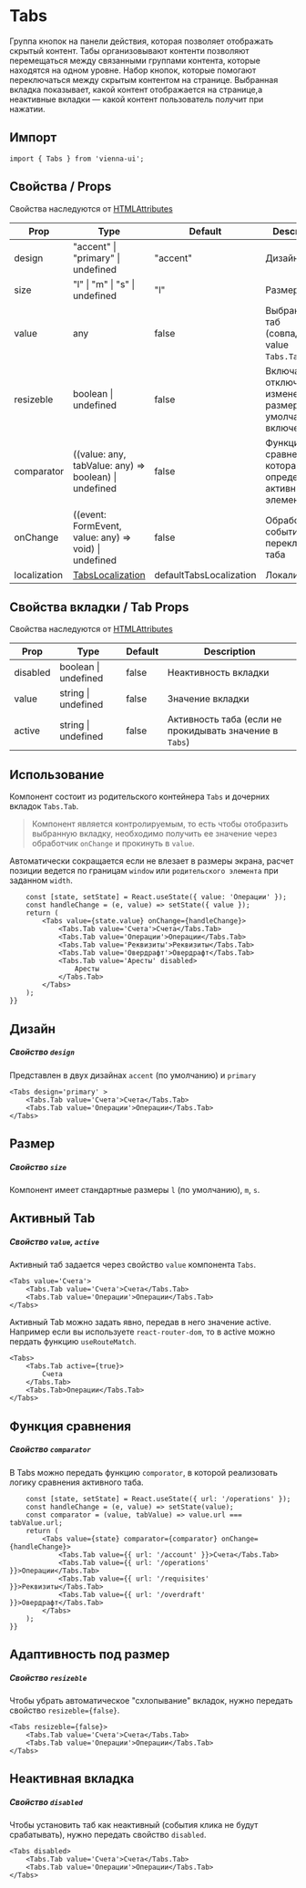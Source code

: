 # Tabs

Группа кнопок на панели действия, которая позволяет отображать скрытый контент. Табы организовывают контенти позволяют перемещаться между связанными группами контента, которые находятся на одном уровне. Набор кнопок, которые помогают переключаться между скрытым контентом на странице. Выбранная вкладка показывает, какой контент отображается на странице,а неактивные вкладки — какой контент пользователь получит при нажатии.

## Импорт

```
import { Tabs } from 'vienna-ui';
```

## Свойства / Props

Свойства наследуются от [HTMLAttributes<HTMLDivElement>](https://github.com/DefinitelyTyped/DefinitelyTyped/blob/master/types/react/index.d.ts#L1746)

| Prop | Type | Default | Description |
| --- | --- | --- | --- |
| design | "accent" \| "primary" \| undefined | "accent" | Дизайн |
| size | "l" \| "m" \| "s" \| undefined | "l" | Размеры |
| value | any | false | Выбранный таб (совпадает с value `Tabs.Tab`) |
| resizeble | boolean \| undefined | false | Включает или отключает изменение размера по умолчанию включено |
| comparator | ((value: any, tabValue: any) => boolean) \| undefined | false | Функция сравнения, которая определяет активный элемент |
| onChange | ((event: FormEvent, value: any) => void) \| undefined | false | Обработчик события при переключении таба |
| localization | [TabsLocalization](../Tabs/localization.ts) | defaultTabsLocalization | Локализация |

## Свойства вкладки / Tab Props

Свойства наследуются от [HTMLAttributes<HTMLDivElement>](https://github.com/DefinitelyTyped/DefinitelyTyped/blob/master/types/react/index.d.ts#L1746)

| Prop     | Type                 | Default | Description                                             |
| -------- | -------------------- | ------- | ------------------------------------------------------- |
| disabled | boolean \| undefined | false   | Неактивность вкладки                                    |
| value    | string \| undefined  | false   | Значение вкладки                                        |
| active   | string \| undefined  | false   | Активность таба (если не прокидывать значение в `Tabs`) |

## Использование

Компонент состоит из родительского контейнера `Tabs` и дочерних вкладок `Tabs.Tab`.

> Компонент является контролируемым, то есть чтобы отобразить выбранную вкладку, необходимо получить ее значение через обработчик `onChange` и прокинуть в `value`.

Автоматически сокращается если не влезает в размеры экрана, расчет позиции ведется по границам `window` или `родительского элемента` при заданном `width`.

```{() => {
    const [state, setState] = React.useState({ value: 'Операции' });
    const handleChange = (e, value) => setState({ value });
    return (
        <Tabs value={state.value} onChange={handleChange}>
            <Tabs.Tab value='Счета'>Счета</Tabs.Tab>
            <Tabs.Tab value='Операции'>Операции</Tabs.Tab>
            <Tabs.Tab value='Реквизиты'>Реквизиты</Tabs.Tab>
            <Tabs.Tab value='Овердрафт'>Овердрафт</Tabs.Tab>
            <Tabs.Tab value='Аресты' disabled>
                Аресты
            </Tabs.Tab>
        </Tabs>
    );
}}
```

## Дизайн

##### Свойство `design`

Представлен в двух дизайнах `accent` (по умолчанию) и `primary`

```
<Tabs design='primary' >
    <Tabs.Tab value='Счета'>Счета</Tabs.Tab>
    <Tabs.Tab value='Операции'>Операции</Tabs.Tab>
</Tabs>
```

## Размер

##### Свойство `size`

Компонент имеет стандартные размеры `l` (по умолчанию), `m`, `s`.

## Активный Tab

##### Свойство `value`, `active`

Активный таб задается через свойство `value` компонента `Tabs`.

```
<Tabs value='Счета'>
    <Tabs.Tab value='Счета'>Счета</Tabs.Tab>
    <Tabs.Tab value='Операции'>Операции</Tabs.Tab>
</Tabs>
```

Активный Tab можно задать явно, передав в него значение active. Например если вы используете `react-router-dom`, то в active можно пердать функцию `useRouteMatch`.

```
<Tabs>
    <Tabs.Tab active={true}>
        Счета
    </Tabs.Tab>
    <Tabs.Tab>Операции</Tabs.Tab>
</Tabs>
```

## Функция сравнения

##### Свойство `comparator`

В Tabs можно передать функцию `comporator`, в которой реализовать логику сравнения активного таба.

```{() => {
    const [state, setState] = React.useState({ url: '/operations' });
    const handleChange = (e, value) => setState(value);
    const comparator = (value, tabValue) => value.url === tabValue.url;
    return (
        <Tabs value={state} comparator={comparator} onChange={handleChange}>
            <Tabs.Tab value={{ url: '/account' }}>Счета</Tabs.Tab>
            <Tabs.Tab value={{ url: '/operations' }}>Операции</Tabs.Tab>
            <Tabs.Tab value={{ url: '/requisites' }}>Реквизиты</Tabs.Tab>
            <Tabs.Tab value={{ url: '/overdraft' }}>Овердрафт</Tabs.Tab>
        </Tabs>
    );
}}
```

## Адаптивность под размер

##### Свойство `resizeble`

Чтобы убрать автоматическое "схлопывание" вкладок, нужно передать свойство `resizeble={false}`.

```
<Tabs resizeble={false}>
    <Tabs.Tab value='Счета'>Счета</Tabs.Tab>
    <Tabs.Tab value='Операции'>Операции</Tabs.Tab>
</Tabs>
```

## Неактивная вкладка

##### Свойство `disabled`

Чтобы установить таб как неактивный (события клика не будут срабатывать), нужно передать свойство `disabled`.

```
<Tabs disabled>
    <Tabs.Tab value='Счета'>Счета</Tabs.Tab>
    <Tabs.Tab value='Операции'>Операции</Tabs.Tab>
</Tabs>
```
